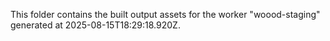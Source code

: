 This folder contains the built output assets for the worker "woood-staging" generated at 2025-08-15T18:29:18.920Z.